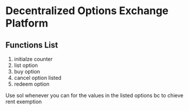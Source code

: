 # Decentralized Options Exchange Platform

## Functions List
1. initialze counter
2. list option
3. buy option
4. cancel option listed
5. redeem option

Use sol whenever you can for the values in the listed options bc to chieve rent exemption